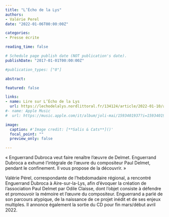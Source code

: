 ```yaml
---
title: "L’Écho de la Lys"
authors:
- Valérie Perel
date: "2022-01-06T00:00:00Z"

categories:
- Presse écrite

reading_time: false

# Schedule page publish date (NOT publication's date).
publishDate: "2017-01-01T00:00:00Z"

#publication_types: ["0"]

abstract: 

featured: false

links:
- name: Lire sur L’Écho de la Lys
  url: https://lechodelalys.nordlittoral.fr/134124/article/2022-01-10/aire-sur-la-lys-enguerrand-dubroca-veut-faire-renaitre-l-oeuvre-de-delmet
#- name: Apple Music
#  url: https://music.apple.com/it/album/joli-mai/1593401937?i=1593401938&l=en

image:
  caption: #'Image credit: [**Salis & Cats**]()'
  focal_point: ""
  preview_only: false

---
```

« Enguerrand Dubroca veut faire renaître l’œuvre de Delmet. Enguerrand Dubroca a exhumé l’intégrale de l’œuvre du compositeur Paul Delmet, pendant le confinement. Il vous propose de la découvrir. »

Valérie Pérel, correspondante de l’hebdomadaire régional, a rencontré Enguerrand Dubroca à Aire-sur-la-Lys, afin d’évoquer la création de l’association Paul Delmet par Odile Claisse, dont l’objet consiste à défendre et promouvoir la mémoire et l’œuvre du compositeur. Enguerrand a parlé de son parcours atypique, de la naissance de ce projet inédit et de ses enjeux multiples. Il annonce également la sortie du CD pour fin mars/début avril 2022.